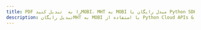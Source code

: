 ---title: PDF را به  تبدیل کنیدMOBI، MHT به MOBI مبدل رایگان یا Python SDKdescription: تبدیل رایگانMHT به MOBI با استفاده از Python Cloud APIs & SDK همچنین اسناد PDF را در Cloud ایجاد، ویرایش و رندر کنید.---